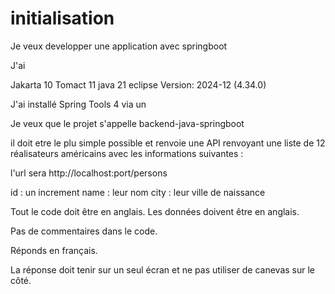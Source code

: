 # initialisation


Je veux developper une application avec springboot

J'ai 

Jakarta 10
Tomact 11
java 21 
eclipse     Version: 2024-12 (4.34.0)

J'ai installé Spring Tools 4 via un 

Je veux que le projet s'appelle backend-java-springboot

il doit etre le plu simple possible et renvoie une API renvoyant une liste de 12 réalisateurs américains avec les informations suivantes :

l'url sera 
http://localhost:port/persons

id : un increment
name : leur nom
city : leur ville de naissance


Tout le code doit être en anglais.
Les données doivent être en anglais.

Pas de commentaires dans le code.

Réponds en français.

La réponse doit tenir sur un seul écran et ne pas utiliser de canevas sur le côté.

